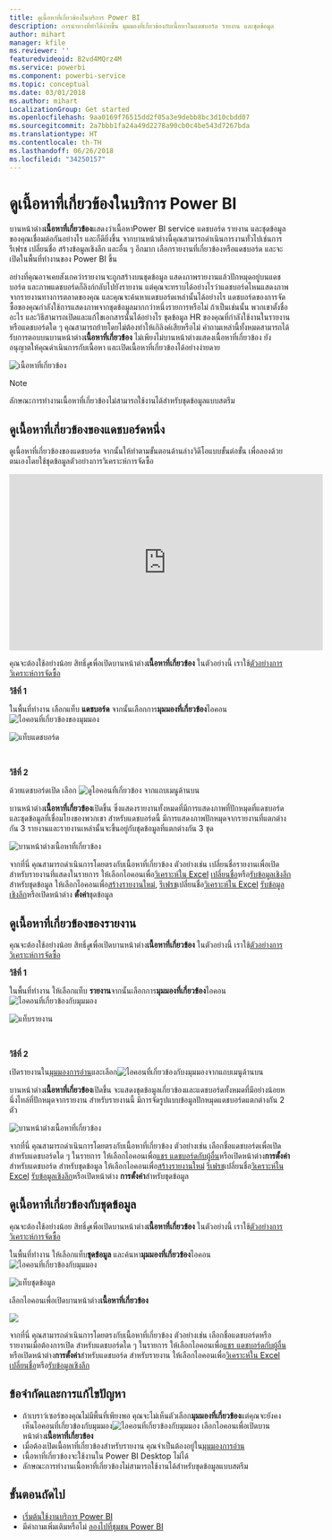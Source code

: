 ```yaml
---
title: ดูเนื้อหาที่เกี่ยวข้องในบริการ Power BI
description: การนำทางที่ทำได้ง่ายขึ้น มุมมองที่เกี่ยวข้องกับเนื้อหาในแดชบอร์ด รายงาน และชุดข้อมูล
author: mihart
manager: kfile
ms.reviewer: ''
featuredvideoid: B2vd4MQrz4M
ms.service: powerbi
ms.component: powerbi-service
ms.topic: conceptual
ms.date: 03/01/2018
ms.author: mihart
LocalizationGroup: Get started
ms.openlocfilehash: 9aa0169f76515dd2f05a3e9debb8bc3d10cbdd07
ms.sourcegitcommit: 2a7bbb1fa24a49d2278a90cb0c4be543d7267bda
ms.translationtype: HT
ms.contentlocale: th-TH
ms.lasthandoff: 06/26/2018
ms.locfileid: "34250157"
---
```

# <a name="view-related-content-in-power-bi-service"></a>ดูเนื้อหาที่เกี่ยวข้องในบริการ Power BI
บานหน้าต่าง**เนื้อหาที่เกี่ยวข้อง**แสดงว่าเนื้อหาPower BI service แดชบอร์ด รายงาน และชุดข้อมูลของคุณเชื่อมต่อกันอย่างไร  และก็ดียิ่งขึ้น จากบานหน้าต่างนี้คุณสามารถดำเนินการงานทั่วไปเช่นการรีเฟรช เปลี่ยนชื่อ สร้างข้อมูลเชิงลึก และอื่น ๆ อีกมาก เลือกรายงานที่เกี่ยวข้องหรือแดชบอร์ด และจะเปิดในพื้นที่ทำงานของ Power BI ขึ้น   

อย่างที่คุณอาจเคยสังเกคว่ารายงานจะถูกสร้างบนชุดข้อมูล แสดงภาพรายงานแล้วปักหมุดอยู่บนแดชบอร์ด และภาพแดชบอร์ดก็ลิงก์กลับไปยังรายงาน แต่คุณจะทราบได้อย่างไรว่าแดชบอร์ดไหนแสดงภาพจากรายงานทางการตลาดของคุณ และคุณจะค้นหาแดชบอร์ดเหล่านั้นได้อย่างไร แดชบอร์ดของการจัดซื้อของคุณกำลังใช้การแสดงภาพจากชุดข้อมูลมากกว่าหนึ่งรายการหรือไม่ ถ้าเป็นเช่นนั้น พวกเขาตั้งชื่ออะไร และวิธีสามารถเปิดและแก้ไขเอกสารนั้นได้อย่างไร ชุดข้อมูล HR ของคุณที่กำลังใช้งานในรายงานหรือแดชบอร์ดใด ๆ คุณสามารถย้ายโดยไม่ต้องทำให้เกิลิงค์เสียหรือไม่ คำถามเหล่านี้ทั้งหมดสามารถได้รับการตอบบนบานหน้าต่าง**เนื้อหาที่เกี่ยวข้อง**  ไม่เพียงไม่บานหน้าต่างแสดงเนื้อหาที่เกี่ยวข้อง ยังอนุญาตให้คุณดำเนินการกับเนื้อหา และเปิดเนื้อหาที่เกี่ยวข้องได้อย่างง่ายดาย

![เนื้อหาที่เกี่ยวข้อง](media/service-related-content/power-bi-view-related-dashboard-new.png)

> [!NOTE]
> ลักษณะการทำงานเนื้อหาที่เกี่ยวข้องไม่สามารถใช้งานได้สำหรับชุดข้อมูลแบบสตรีม
> 
> 

## <a name="view-related-content-for-a-dashboard"></a>ดูเนื้อหาที่เกี่ยวข้องของแดชบอร์ดหนึ่ง
ดูเนื้อหาที่เกี่ยวข้องของแดชบอร์ด จากนั้นให้ทำตามขั้นตอนด้านล่างวิดีโอแบบขั้นต่อขั้น เพื่อลองด้วยตนเองโดยใช้ชุดข้อมูลตัวอย่างการวิเคราะห์การจัดซื้อ

<iframe width="560" height="315" src="https://www.youtube.com/embed/B2vd4MQrz4M#t=3m05s" frameborder="0" allowfullscreen></iframe>


คุณจะต้องใช้อย่างน้อย สิทธิ์*ดู*เพื่อเปิดบานหน้าต่าง**เนื้อหาที่เกี่ยวข้อง** ในตัวอย่างนี้ เราใช้[ตัวอย่างการวิเคราะห์การจัดซื้อ](sample-procurement.md)

**วิธีที่ 1**

ในพื้นที่ทำงาน เลือกแท็บ **แดชบอร์ด** จากนั้นเลือกการ**มุมมองที่เกี่ยวข้อง**ไอคอน![ไอคอนที่เกี่ยวข้องของมุมมอง](media/service-related-content/power-bi-view-related-icon-new.png)

![แท็บแดชบอร์ด](media/service-related-content/power-bi-view-related-dash-newer.png)

<br>

**วิธีที่ 2**

ด้วยแดชบอร์ดเปิด เลือก   ![ดูไอคอนที่เกี่ยวข้อง](media/service-related-content/power-bi-view-related-new.png) จากแถบเมนูด้านบน

บานหน้าต่าง**เนื้อหาที่เกี่ยวข้อง**เปิดขึ้น ซึ่งแสดงรายงานทั้งหมดที่มีการแสดงภาพที่ปักหมุดที่แดชบอร์ดและชุดข้อมูลที่เชื่อมโยงของพวกเขา สำหรับแดชบอร์ดนี้ มีการแสดงภาพปักหมุดจากรายงานที่แตกต่างกัน 3 รายงานและรายงานเหล่านั้นจะขึ้นอยู่กับชุดข้อมูลที่แตกต่างกัน 3 ชุด

![บานหน้าต่างเนื้อหาที่เกี่ยวข้อง](media/service-related-content/power-bi-view-related-dashboard-new.png)

จากที่นี่ คุณสามารถดำเนินการโดยตรงกับเนื้อหาที่เกี่ยวข้อง  ตัวอย่างเช่น เปลี่ยนชื่อรายงานเพื่อเปิด  สำหรับรายงานที่แสดงในรายการ ให้เลือกไอคอนเพื่อ[วิเคราะห์ใน Excel](service-analyze-in-excel.md) [เปลี่ยนชื่อ](service-rename.md)หรือ[รับข้อมูลเชิงลึก](service-insights.md) สำหรับชุดข้อมูล ให้เลือกไอคอนเพื่อ[สร้างรายงานใหม่](service-report-create-new.md), [รีเฟรช](refresh-data.md)เปลี่ยนชื่อ[วิเคราะห์ใน Excel](service-analyze-in-excel.md) [รับข้อมูลเชิงลึก](service-insights.md)หรือเปิดหน้าต่าง **ตั้งค่า**ชุดข้อมูล  

## <a name="view-related-content-for-a-report"></a>ดูเนื้อหาที่เกี่ยวข้องของรายงาน
คุณจะต้องใช้อย่างน้อย สิทธิ์*ดู*เพื่อเปิดบานหน้าต่าง**เนื้อหาที่เกี่ยวข้อง** ในตัวอย่างนี้ เราใช้[ตัวอย่างการวิเคราะห์การจัดซื้อ](sample-procurement.md)

**วิธีที่ 1**

ในพื้นที่ทำงาน ให้เลือกแท็บ **รายงาน**จากนั้นเลือกการ**มุมมองที่เกี่ยวข้อง**ไอคอน![ไอคอนที่เกี่ยวข้องกับมุมมอง](media/service-related-content/power-bi-view-related-icon-new.png)

![แท็บรายงาน](media/service-related-content/power-bi-view-related-report-newer.png)

<br>

**วิธีที่ 2**

เปิดรายงานใน[มุมมองการอ่าน](service-reading-view-and-editing-view.md)และเลือก![ไอคอนที่เกี่ยวข้องกับงมุมมอง](media/service-related-content/power-bi-view-related-new.png)จากแถบเมนูด้านบน

บานหน้าต่าง**เนื้อหาที่เกี่ยวข้อง**เปิดขึ้น จะแสดงชุดข้อมูลเกี่ยวข้องและแดชบอร์ดทั้งหมดที่มีอย่างน้อยหนึ่งไทล์ที่ปักหมุดจากรายงาน สำหรับรายงานนี้ มีการจัดรูปแบบข้อมูลปักหมุดแดชบอร์ดแตกต่างกัน 2 ตัว

![บานหน้าต่างเนื้อหาที่เกี่ยวข้อง](media/service-related-content/power-bi-view-related-report.png)

จากที่นี่ คุณสามารถดำเนินการโดยตรงกับเนื้อหาที่เกี่ยวข้อง  ตัวอย่างเช่น เลือกชื่อแดชบอร์ดเพื่อเปิด  สำหรับแดชบอร์ดใด ๆ ในรายการ ให้เลือกไอคอนเพื่อ[แชร แดชบอร์ดกับผู้อื่น](service-share-dashboards.md)หรือเปิดหน้าต่าง**การตั้งค่า**สำหรับแดชบอร์ด สำหรับชุดข้อมูล ให้เลือกไอคอนเพื่อ[สร้างรายงานใหม่](service-report-create-new.md) [รีเฟรช](refresh-data.md)เปลี่ยนชื่อ[วิเคราะห์ใน Excel](service-analyze-in-excel.md) [รับข้อมูลเชิงลึก](service-insights.md)หรือเปิดหน้าต่าง **การตั้งค่า**สำหรับชุดข้อมูล  

## <a name="view-related-content-for-a-dataset"></a>ดูเนื้อหาที่เกี่ยวข้องกับชุดข้อมูล
คุณจะต้องใช้อย่างน้อย สิทธิ์*ดู*เพื่อเปิดบานหน้าต่าง**เนื้อหาที่เกี่ยวข้อง** ในตัวอย่างนี้ เราใช้[ตัวอย่างการวิเคราะห์การจัดซื้อ](sample-procurement.md)

ในพื้นที่ทำงาน ให้เลือกแท็บ**ชุดข้อมูล** และค้นหา**มุมมองที่เกี่ยวข้อง**ไอคอน![ไอคอนที่เกี่ยวข้องกับมุมมอง](media/service-related-content/power-bi-view-related-icon-new.png)

![แท็บชุดข้อมูล](media/service-related-content/power-bi-view-related-dataset-newer.png)

เลือกไอคอนเพื่อเปิดบานหน้าต่าง**เนื้อหาที่เกี่ยวข้อง**

![](media/service-related-content/power-bi-datasets.png)

จากที่นี่ คุณสามารถดำเนินการโดยตรงกับเนื้อหาที่เกี่ยวข้อง  ตัวอย่างเช่น เลือกชื่อแดชบอร์ดหรือรายงานเมื่อต้องการเปิด  สำหรับแดชบอร์ดใด ๆ ในรายการ ให้เลือกไอคอนเพื่อ[แชร แดชบอร์ดกับผู้อื่น](service-share-dashboards.md)หรือเปิดหน้าต่าง**การตั้งค่า**สำหรับแดชบอร์ด สำหรับรายงาน ให้เลือกไอคอนเพื่อ[วิเคราะห์ใน Excel](service-analyze-in-excel.md) [เปลี่ยนชื่อ](service-rename.md)หรือ[รับข้อมูลเชิงลึก](service-insights.md)  

## <a name="limitations-and-troubleshooting"></a>ข้อจำกัดและการแก้ไขปัญหา
* ถ้าเบราว์เซอร์ของคุณไม่มีพื้นที่เพียงพอ คุณจะไม่เห็นตัวเลือก**มุมมองที่เกี่ยวข้อง**แต่คุณจะยังคงเห็นไอคอนที่เกี่ยวข้องกับมุมมอง![ไอคอนที่เกี่ยวข้องกับมุมมอง](media/service-related-content/power-bi-view-related-icon-new.png) เลือกไอคอนเพื่อเปิดบานหน้าต่าง**เนื้อหาที่เกี่ยวข้อง**
* เมื่อต้องเปิดเนื้อหาที่เกี่ยวข้องสำหรับรายงาน คุณจำเป็นต้องอยู่ใน[มุมมองการอ่าน](service-reading-view-and-editing-view.md)
* เนื้อหาที่เกี่ยวข้องจะใช้งานใน Power BI Desktop ไม่ได้
* ลักษณะการทำงานเนื้อหาที่เกี่ยวข้องไม่สามารถใช้งานได้สำหรับชุดข้อมูลแบบสตรีม

## <a name="next-steps"></a>ขั้นตอนถัดไป
* [เริ่มต้นใช้งานบริการ Power BI](service-get-started.md)
* มีคำถามเพิ่มเติมหรือไม่ [ลองไปที่ชุมชน Power BI](http://community.powerbi.com/)

